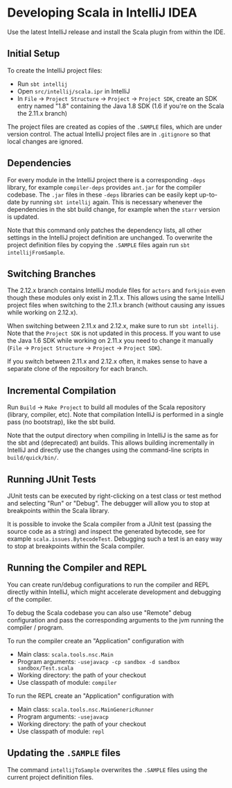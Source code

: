 # Developing Scala in IntelliJ IDEA

Use the latest IntelliJ release and install the Scala plugin from within the IDE.

## Initial Setup

To create the IntelliJ project files:

  - Run `sbt intellij`
  - Open `src/intellij/scala.ipr` in IntelliJ
  - In `File` → `Project Structure` → `Project` → `Project SDK`, create an SDK entry
    named "1.8" containing the Java 1.8 SDK (1.6 if you're on the Scala the 2.11.x branch)

The project files are created as copies of the `.SAMPLE` files, which are under version
control. The actual IntelliJ project files are in `.gitignore` so that local changes
are ignored.

## Dependencies

For every module in the IntelliJ project there is a corresponding `-deps` library, for example `compiler-deps` provides `ant.jar` for the compiler codebase.
The `.jar` files in these `-deps` libraries can be easily kept up-to-date by running `sbt intellij` again.
This is necessary whenever the dependencies in the sbt build change, for example when the `starr` version is updated.

Note that this command only patches the dependency lists, all other settings in the IntelliJ project definition are unchanged.
To overwrite the project definition files by copying the `.SAMPLE` files again run `sbt intellijFromSample`.

## Switching Branches

The 2.12.x branch contains IntelliJ module files for `actors` and `forkjoin` even though these modules only exist in 2.11.x.
This allows using the same IntelliJ project files when switching to the 2.11.x branch (without causing any issues while working on 2.12.x).

When switching between 2.11.x and 2.12.x, make sure to run `sbt intellij`.
Note that the `Project SDK` is not updated in this process.
If you want to use the Java 1.6 SDK while working on 2.11.x you need to change it manually (`File` → `Project Structure` → `Project` → `Project SDK`).

If you switch between 2.11.x and 2.12.x often, it makes sense to have a separate clone
of the repository for each branch.

## Incremental Compilation

Run `Build` → `Make Project` to build all modules of the Scala repository (library,
compiler, etc). Note that compilation IntelliJ is performed in a single pass (no
bootstrap), like the sbt build.

Note that the output directory when compiling in IntelliJ is the same as for the
sbt and (deprecated) ant builds. This allows building incrementally in IntelliJ
and directly use the changes using the command-line scripts in `build/quick/bin/`.

## Running JUnit Tests

JUnit tests can be executed by right-clicking on a test class or test method and
selecting "Run" or "Debug". The debugger will allow you to stop at breakpoints
within the Scala library.

It is possible to invoke the Scala compiler from a JUnit test (passing the source
code as a string) and inspect the generated bytecode, see for example
`scala.issues.BytecodeTest`. Debugging such a test is an easy way to stop at
breakpoints within the Scala compiler.

## Running the Compiler and REPL

You can create run/debug configurations to run the compiler and REPL directly within
IntelliJ, which might accelerate development and debugging of the compiler.

To debug the Scala codebase you can also use "Remote" debug configuration and pass
the corresponding arguments to the jvm running the compiler / program.

To run the compiler create an "Application" configuration with
  - Main class: `scala.tools.nsc.Main`
  - Program arguments: `-usejavacp -cp sandbox -d sandbox sandbox/Test.scala`
  - Working directory: the path of your checkout
  - Use classpath of module: `compiler`

To run the REPL create an "Application" configuration with
  - Main class: `scala.tools.nsc.MainGenericRunner`
  - Program arguments: `-usejavacp`
  - Working directory: the path of your checkout
  - Use classpath of module: `repl`

## Updating the `.SAMPLE` files

The command `intellijToSample` overwrites the `.SAMPLE` files using the current project definition files.
